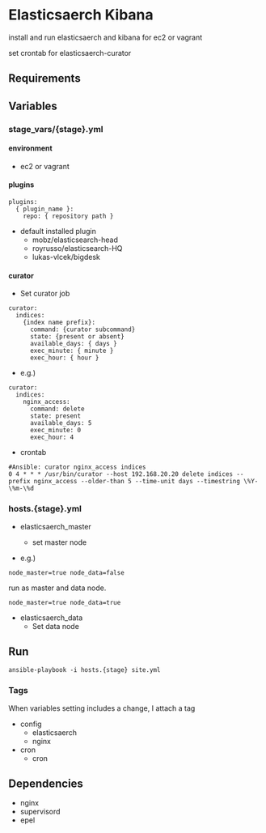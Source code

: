 Elasticsaerch Kibana
=========

install and run elasticsaerch and kibana for ec2 or vagrant

set crontab for elasticsaerch-curator

Requirements
------------

Variables
--------------

### stage_vars/{stage}.yml

#### environment

* ec2 or vagrant

#### plugins

```
plugins:
  { plugin_name }:
    repo: { repository path }
```

* default installed plugin
    * mobz/elasticsearch-head
    * royrusso/elasticsearch-HQ
    * lukas-vlcek/bigdesk

#### curator

* Set curator job

```
curator:
  indices:
    {index name prefix}:
      command: {curator subcommand}
      state: {present or absent}
      available_days: { days }
      exec_minute: { minute }
      exec_hour: { hour }
```

* e.g.)

```
curator:
  indices:
    nginx_access:
      command: delete
      state: present
      available_days: 5
      exec_minute: 0
      exec_hour: 4
```

* crontab

```
#Ansible: curator nginx_access indices
0 4 * * * /usr/bin/curator --host 192.168.20.20 delete indices --prefix nginx_access --older-than 5 --time-unit days --timestring \%Y-\%m-\%d
```

### hosts.{stage}.yml

* elasticsaerch_master
    * set master node

* e.g.)

```
node_master=true node_data=false
```

run as master and data node.

```
node_master=true node_data=true
```

* elasticsaerch_data
    * Set data node

Run
------------

```
ansible-playbook -i hosts.{stage} site.yml
```

### Tags

When variables setting includes a change, I attach a tag

* config
    * elasticsaerch
    * nginx
* cron
    * cron

Dependencies
------------

* nginx
* supervisord
* epel

